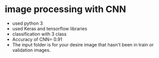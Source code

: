 # image processing with CNN
 - used python 3
 - used Keras and tensorflow libraries
 - classification with 3 class
 - Accuracy of CNN= 0.91
 - The input folder is for your desire image that hasn't been in train or validation images.


